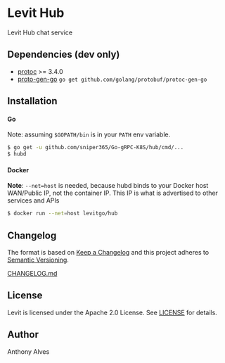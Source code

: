 Levit Hub
=========

Levit Hub chat service

Dependencies (dev only)
-----------------------

- [protoc](https://github.com/google/protobuf/releases) >= 3.4.0
- [proto-gen-go](https://github.com/golang/protpbuf)
```go get github.com/golang/protobuf/protoc-gen-go```

Installation
------------

#### Go

Note: assuming `$GOPATH/bin` is in your `PATH` env variable.

```bash
$ go get -u github.com/sniper365/Go-gRPC-K8S/hub/cmd/...
$ hubd
```

#### Docker

**Note**: `--net=host` is needed, because hubd binds to your Docker
host WAN/Public IP, not the container IP. This IP is what is advertised
to other services and APIs

```bash
$ docker run --net=host levitgo/hub
```

Changelog
---------

The format is based on [Keep a Changelog](http://keepachangelog.com/) 
and this project adheres to [Semantic Versioning](http://semver.org/).

[CHANGELOG.md](CHANGELOG.md)

License
-------
Levit is licensed under the Apache 2.0 License.
See [LICENSE](LICENSE) for details.

Author
------

Anthony Alves

